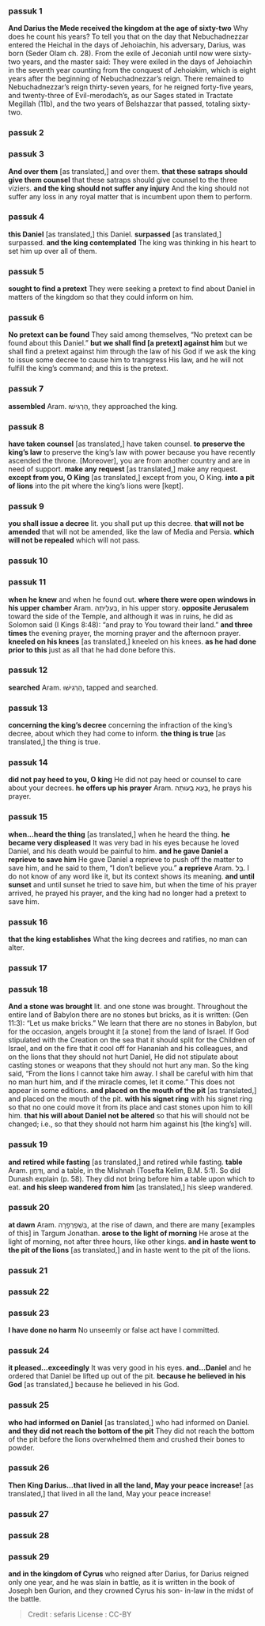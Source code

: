 
### passuk 1
<b>And Darius the Mede received the kingdom at the age of sixty-two</b> Why does he count his years? To tell you that on the day that Nebuchadnezzar entered the Heichal in the days of Jehoiachin, his adversary, Darius, was born (Seder Olam ch. 28). From the exile of Jeconiah until now were sixty-two years, and the master said: They were exiled in the days of Jehoiachin in the seventh year counting from the conquest of Jehoiakim, which is eight years after the beginning of Nebuchadnezzar’s reign. There remained to Nebuchadnezzar’s reign thirty-seven years, for he reigned forty-five years, and twenty-three of Evil-merodach’s, as our Sages stated in Tractate Megillah (11b), and the two years of Belshazzar that passed, totaling sixty-two.

### passuk 2

### passuk 3
<b>And over them</b> [as translated,] and over them.
<b>that these satraps should give them counsel</b> that these satraps should give counsel to the three viziers.
<b>and the king should not suffer any injury</b> And the king should not suffer any loss in any royal matter that is incumbent upon them to perform.

### passuk 4
<b>this Daniel</b> [as translated,] this Daniel.
<b>surpassed</b> [as translated,] surpassed.
<b>and the king contemplated</b> The king was thinking in his heart to set him up over all of them.

### passuk 5
<b>sought to find a pretext</b> They were seeking a pretext to find about Daniel in matters of the kingdom so that they could inform on him.

### passuk 6
<b>No pretext can be found</b> They said among themselves, “No pretext can be found about this Daniel.”
<b>but we shall find [a pretext] against him</b> but we shall find a pretext against him through the law of his God if we ask the king to issue some decree to cause him to transgress His law, and he will not fulfill the king’s command; and this is the pretext.

### passuk 7
<b>assembled</b> Aram. הַרְגִּישׁוּ, they approached the king.

### passuk 8
<b>have taken counsel</b> [as translated,] have taken counsel.
<b>to preserve the king’s law</b> to preserve the king’s law with power because you have recently ascended the throne. [Moreover], you are from another country and are in need of support.
<b>make any request</b> [as translated,] make any request.
<b>except from you, O King</b> [as translated,] except from you, O King.
<b>into a pit of lions</b> into the pit where the king’s lions were [kept].

### passuk 9
<b>you shall issue a decree</b> lit. you shall put up this decree.
<b>that will not be amended</b> that will not be amended, like the law of Media and Persia.
<b>which will not be repealed</b> which will not pass.

### passuk 10

### passuk 11
<b>when he knew</b> and when he found out.
<b>where there were open windows in his upper chamber</b> Aram. בְּעִלִּיתֵהּ, in his upper story.
<b>opposite Jerusalem</b> toward the side of the Temple, and although it was in ruins, he did as Solomon said (I Kings 8:48): “and pray to You toward their land.”
<b>and three times</b> the evening prayer, the morning prayer and the afternoon prayer.
<b>kneeled on his knees</b> [as translated,] kneeled on his knees.
<b>as he had done prior to this</b> just as all that he had done before this.

### passuk 12
<b>searched</b> Aram. הַרְגִישּׁוּ, tapped and searched.

### passuk 13
<b>concerning the king’s decree</b> concerning the infraction of the king’s decree, about which they had come to inform.
<b>the thing is true</b> [as translated,] the thing is true.

### passuk 14
<b>did not pay heed to you, O king</b> He did not pay heed or counsel to care about your decrees.
<b>he offers up his prayer</b> Aram. בָּעֵא בָּעוּתֵה, he prays his prayer.

### passuk 15
<b>when...heard the thing</b> [as translated,] when he heard the thing.
<b>he became very displeased</b> It was very bad in his eyes because he loved Daniel, and his death would be painful to him.
<b>and he gave Daniel a reprieve to save him</b> He gave Daniel a reprieve to push off the matter to save him, and he said to them, “I don’t believe you.”
<b>a reprieve</b> Aram. בָּל. I do not know of any word like it, but its context shows its meaning.
<b>and until sunset</b> and until sunset he tried to save him, but when the time of his prayer arrived, he prayed his prayer, and the king had no longer had a pretext to save him.

### passuk 16
<b>that the king establishes</b> What the king decrees and ratifies, no man can alter.

### passuk 17

### passuk 18
<b>And a stone was brought</b> lit. and one stone was brought. Throughout the entire land of Babylon there are no stones but bricks, as it is written: (Gen 11:3): “Let us make bricks.” We learn that there are no stones in Babylon, but for the occasion, angels brought it [a stone] from the land of Israel. If God stipulated with the Creation on the sea that it should split for the Children of Israel, and on the fire that it cool off for Hananiah and his colleagues, and on the lions that they should not hurt Daniel, He did not stipulate about casting stones or weapons that they should not hurt any man. So the king said, “From the lions I cannot take him away. I shall be careful with him that no man hurt him, and if the miracle comes, let it come.” This does not appear in some editions.
<b>and placed on the mouth of the pit</b> [as translated,] and placed on the mouth of the pit.
<b>with his signet ring</b> with his signet ring so that no one could move it from its place and cast stones upon him to kill him.
<b>that his will about Daniel not be altered</b> so that his will should not be changed; i.e., so that they should not harm him against his [the king’s] will.

### passuk 19
<b>and retired while fasting</b> [as translated,] and retired while fasting.
<b>table</b> Aram. וְּדַּחֲוָן, and a table, in the Mishnah (Tosefta Kelim, B.M. 5:1). So did Dunash explain (p. 58). They did not bring before him a table upon which to eat.
<b>and his sleep wandered from him</b> [as translated,] his sleep wandered.

### passuk 20
<b>at dawn</b> Aram. בִּשְׁפַרְפָרָה, at the rise of dawn, and there are many [examples of this] in Targum Jonathan.
<b>arose to the light of morning</b> He arose at the light of morning, not after three hours, like other kings.
<b>and in haste went to the pit of the lions</b> [as translated,] and in haste went to the pit of the lions.

### passuk 21

### passuk 22

### passuk 23
<b>I have done no harm</b> No unseemly or false act have I committed.

### passuk 24
<b>it pleased...exceedingly</b> It was very good in his eyes.
<b>and...Daniel</b> and he ordered that Daniel be lifted up out of the pit.
<b>because he believed in his God</b> [as translated,] because he believed in his God.

### passuk 25
<b>who had informed on Daniel</b> [as translated,] who had informed on Daniel.
<b>and they did not reach the bottom of the pit</b> They did not reach the bottom of the pit before the lions overwhelmed them and crushed their bones to powder.

### passuk 26
<b>Then King Darius...that lived in all the land, May your peace increase!</b> [as translated,] that lived in all the land, May your peace increase!

### passuk 27

### passuk 28

### passuk 29
<b>and in the kingdom of Cyrus</b> who reigned after Darius, for Darius reigned only one year, and he was slain in battle, as it is written in the book of Joseph ben Gurion, and they crowned Cyrus his son- in-law in the midst of the battle.

>Credit : sefaris
>License : CC-BY